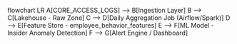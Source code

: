flowchart LR
    A[CORE_ACCESS_LOGS] --> B[Ingestion Layer]
    B --> C[Lakehouse - Raw Zone]
    C --> D[Daily Aggregation Job (Airflow/Spark)]
    D --> E[Feature Store - employee_behavior_features]
    E --> F[ML Model - Insider Anomaly Detection]
    F --> G[Alert Engine / Dashboard]
